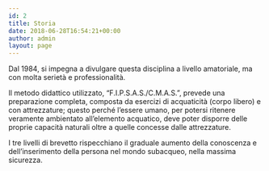 ```yaml
---
id: 2
title: Storia
date: 2018-06-28T16:54:21+00:00
author: admin
layout: page
---
```


Dal 1984, si impegna a divulgare questa disciplina a livello amatoriale, ma con molta serietà e professionalità.

Il metodo didattico utilizzato, &#8220;F.I.P.S.A.S./C.M.A.S.&#8221;, prevede una preparazione completa, composta da esercizi di acquaticità (corpo libero) e con attrezzature; questo perché l&#8217;essere umano, per potersi ritenere veramente ambientato all&#8217;elemento acquatico, deve poter disporre delle proprie capacità naturali oltre a quelle concesse dalle attrezzature.

I tre livelli di brevetto rispecchiano il graduale aumento della conoscenza e dell&#8217;inserimento della persona nel mondo subacqueo, nella massima sicurezza.
